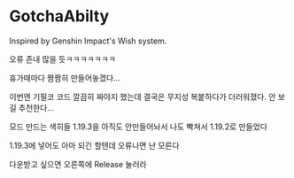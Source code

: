 # GotchaAbilty
Inspired by Genshin Impact's Wish system.


오류 존내 많을 듯ㅋㅋㅋㅋㅋㅋㅋ

휴가때마다 짬짬히 만들어놓겠다...

이번엔 기필코 코드 깔끔히 짜야지 했는데 결국은 무지성 복붙하다가 더러워졌다. 안 보길 추천한다...

모드 만드는 색히들 1.19.3을 아직도 안만들어놔서 나도 빡쳐서 1.19.2로 만들었다

1.19.3에 넣어도 아마 되긴 할텐데 오류나면 난 모른다

다운받고 싶으면 오른쪽에 Release 눌러라
